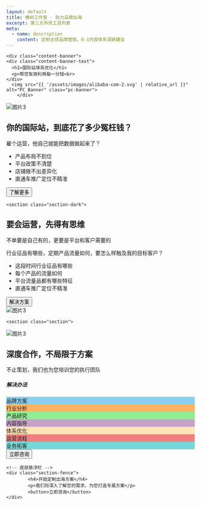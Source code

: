 ```yaml
---
layout: default
title: 橡树工作室 - 助力品牌出海
excerpt: 第三方外贸工具列表
meta:
  - name: description
    content: 定制全球品牌营销，0-1内容体系深耕建设
---
```


    <div class="content-banner">
    <div class="content-banner-text">
      <h1>国际站体系优化</h1>
      <p>帮您有效利用每一分钱<br>
    </div>
      <img src="{{ '/assets/images/alibaba-com-2.svg' | relative_url }}" alt="PC Banner" class="pc-banner">
        </div>
  
  <section class="section">
  <div class="column-layout">
    <div class="image-card">
        <img src="{{ '/assets/images/social-media.jpg' | relative_url }}" alt="图片3">
    </div>
    <div class="two-column-content">
        <div class="content-header">
        <h2>你的国际站，到底花了多少冤枉钱？</h2>
        <p class="section-subheader">雇个运营，他自己就能把数据做起来了？</p>
          <ul>
            <li>产品布局不到位</li>
            <li>平台政策不清楚</li>
            <li>店铺做不出差异化</li>
            <li>直通车推广定位不精准</li>
          </ul>
        <button>了解更多</button>
        </div>
    </div>
  </div>
</section>

    <section class="section-dark">
  <div class="column-layout">
    <div class="two-column-content">
        <div class="content-header">
        <h2>要会运营，先得有思维</h2>
        <p class="section-subheader">不单要是自己有的，更要是平台和客户需要的</p>
          <p>行业征品有哪些，定期产品流量如何，要怎么样触及我的目标客户？</p>
          <ul>
            <li>这段时间行业征品有哪些</li>
            <li>每个产品的流量如何</li>
            <li>平台流量品都有哪些特征</li>
            <li>直通车推广定位不精准</li>
          </ul>
          <button>解决方案</button>
        </div>
    </div>
    <div class="image-card">
        <img src="{{ '/assets/images/social-media.jpg' | relative_url }}" alt="图片3">
    </div>
  </div>
</section>

    <section class="section">
  <div class="column-layout">
    <div class="image-card">
        <img src="{{ '/assets/images/social-media.jpg' | relative_url }}" alt="图片3">
    </div>
    <div class="two-column-content">
        <div class="content-header">
        <h2>深度合作，不局限于方案</h2>
        <p class="section-subheader">不止策划，我们也为您培训您的执行团队</p>
        <h5>解决办法</h5>
          <div class="short-box">
        <div class="text-box" style="background-color: #89CFF0;">品牌方案</div>
        <div class="text-box" style="background-color: #FFB366;">行业分析</div> 
        <div class="text-box" style="background-color: #90EE90;">产品研究</div>          
        <div class="text-box" style="background-color: #C8A2C8;">内容指导</div> 
        <div class="text-box" style="background-color: #FFE4B5;">体系优化</div> 
        <div class="text-box" style="background-color: #F08080;">运营流程</div>
        <div class="text-box" style="background-color: #77D8D8;">业务拓客</div>    
          </div>
        <button>立即咨询</button>
        </div>
    </div>
  </div>
</section>
  
    <!-- 底部悬浮栏 -->
    <div class="section-fence">
            <h4>开始定制出海方案</h4>
            <p>我们将深入了解您的需求，为您打造专属方案</p>
            <button>立即咨询</button>
    </div>
